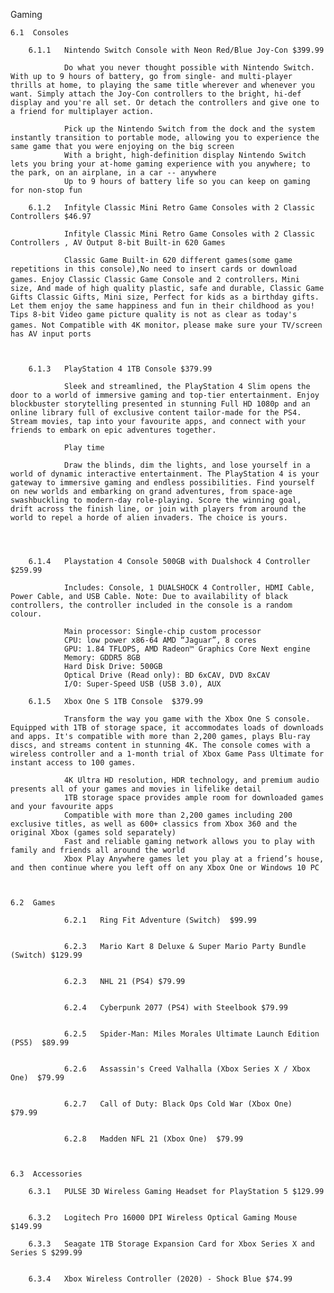 Gaming
    
    6.1  Consoles

        6.1.1   Nintendo Switch Console with Neon Red/Blue Joy-Con $399.99

                Do what you never thought possible with Nintendo Switch. With up to 9 hours of battery, go from single- and multi-player thrills at home, to playing the same title wherever and whenever you want. Simply attach the Joy-Con controllers to the bright, hi-def display and you're all set. Or detach the controllers and give one to a friend for multiplayer action.

                Pick up the Nintendo Switch from the dock and the system instantly transition to portable mode, allowing you to experience the same game that you were enjoying on the big screen
                With a bright, high-definition display Nintendo Switch lets you bring your at-home gaming experience with you anywhere; to the park, on an airplane, in a car -- anywhere
                Up to 9 hours of battery life so you can keep on gaming for non-stop fun

        6.1.2   Infityle Classic Mini Retro Game Consoles with 2 Classic Controllers $46.97

                Infityle Classic Mini Retro Game Consoles with 2 Classic Controllers , AV Output 8-bit Built-in 620 Games

                Classic Game Built-in 620 different games(some game repetitions in this console),No need to insert cards or download games. Enjoy Classic Classic Game Console and 2 controllers，Mini size, And made of high quality plastic, safe and durable, Classic Game Gifts Classic Gifts, Mini size, Perfect for kids as a birthday gifts. Let them enjoy the same happiness and fun in their childhood as you! Tips 8-bit Video game picture quality is not as clear as today's games. Not Compatible with 4K monitor，please make sure your TV/screen has AV input ports



        6.1.3   PlayStation 4 1TB Console $379.99

                Sleek and streamlined, the PlayStation 4 Slim opens the door to a world of immersive gaming and top-tier entertainment. Enjoy blockbuster storytelling presented in stunning Full HD 1080p and an online library full of exclusive content tailor-made for the PS4. Stream movies, tap into your favourite apps, and connect with your friends to embark on epic adventures together.

                Play time

                Draw the blinds, dim the lights, and lose yourself in a world of dynamic interactive entertainment. The PlayStation 4 is your gateway to immersive gaming and endless possibilities. Find yourself on new worlds and embarking on grand adventures, from space-age swashbuckling to modern-day role-playing. Score the winning goal, drift across the finish line, or join with players from around the world to repel a horde of alien invaders. The choice is yours.




        6.1.4   Playstation 4 Console 500GB with Dualshock 4 Controller $259.99

                Includes: Console, 1 DUALSHOCK 4 Controller, HDMI Cable, Power Cable, and USB Cable. Note: Due to availability of black controllers, the controller included in the console is a random colour.

                Main processor: Single-chip custom processor
                CPU: low power x86-64 AMD “Jaguar”, 8 cores
                GPU: 1.84 TFLOPS, AMD Radeon™ Graphics Core Next engine
                Memory: GDDR5 8GB
                Hard Disk Drive: 500GB
                Optical Drive (Read only): BD 6xCAV, DVD 8xCAV
                I/O: Super-Speed USB (USB 3.0), AUX

        6.1.5   Xbox One S 1TB Console  $379.99

                Transform the way you game with the Xbox One S console. Equipped with 1TB of storage space, it accommodates loads of downloads and apps. It's compatible with more than 2,200 games, plays Blu-ray discs, and streams content in stunning 4K. The console comes with a wireless controller and a 1-month trial of Xbox Game Pass Ultimate for instant access to 100 games.

                4K Ultra HD resolution, HDR technology, and premium audio presents all of your games and movies in lifelike detail
                1TB storage space provides ample room for downloaded games and your favourite apps
                Compatible with more than 2,200 games including 200 exclusive titles, as well as 600+ classics from Xbox 360 and the original Xbox (games sold separately)
                Fast and reliable gaming network allows you to play with family and friends all around the world
                Xbox Play Anywhere games let you play at a friend’s house, and then continue where you left off on any Xbox One or Windows 10 PC


          
    6.2  Games

                6.2.1   Ring Fit Adventure (Switch)  $99.99


                6.2.3   Mario Kart 8 Deluxe & Super Mario Party Bundle (Switch) $129.99


                6.2.3   NHL 21 (PS4) $79.99


                6.2.4   Cyberpunk 2077 (PS4) with Steelbook $79.99


                6.2.5   Spider-Man: Miles Morales Ultimate Launch Edition (PS5)  $89.99


                6.2.6   Assassin's Creed Valhalla (Xbox Series X / Xbox One)  $79.99


                6.2.7   Call of Duty: Black Ops Cold War (Xbox One)  $79.99


                6.2.8   Madden NFL 21 (Xbox One)  $79.99

              
        
    6.3  Accessories

        6.3.1   PULSE 3D Wireless Gaming Headset for PlayStation 5 $129.99


        6.3.2   Logitech Pro 16000 DPI Wireless Optical Gaming Mouse $149.99

        6.3.3   Seagate 1TB Storage Expansion Card for Xbox Series X and Series S $299.99


        6.3.4   Xbox Wireless Controller (2020) - Shock Blue $74.99 